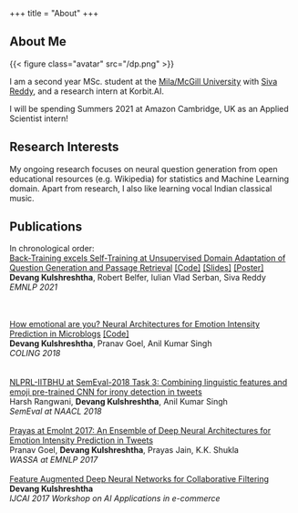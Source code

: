 +++
title = "About"
+++

## About Me

{{< figure class="avatar" src="/dp.png" >}}

I am a second year MSc. student at the [Mila/McGill University](https://mila.quebec/en/) with [Siva Reddy](https://sivareddy.in/), and a research intern at Korbit.AI.

I will be spending Summers 2021 at Amazon Cambridge, UK as an Applied Scientist intern!

## Research Interests

My ongoing research focuses on neural question generation from open educational resources (e.g. Wikipedia) for statistics and Machine Learning domain.
Apart from research, I also like learning vocal Indian classical music.

## Publications

In chronological order:
<br>
[Back-Training excels Self-Training at Unsupervised Domain Adaptation of Question Generation and Passage Retrieval](https://arxiv.org/abs/2104.08801) <a href="https://github.com/McGill-NLP/MLQuestions">[Code]</a> <a href="/slides-emnlp-back-training.pdf">[Slides]</a> <a href="/poster-emnlp-back-training.pdf">[Poster]</a> <br>
**Devang Kulshreshtha**, Robert Belfer, Iulian Vlad Serban, Siva Reddy<br>
*EMNLP 2021*<br>

<br><br>
[How emotional are you? Neural Architectures for Emotion Intensity Prediction in Microblogs](http:/www.aclweb.org/anthology/C18-1247/) <a href="https://github.com/Pranav-Goel/Neural_Emotion_Intensity_Prediction">[Code]</a> <br>
**Devang Kulshreshtha**, Pranav Goel, Anil Kumar Singh <br>
*COLING 2018*<br>
<br><br>
[NLPRL-IITBHU at SemEval-2018 Task 3: Combining linguistic features and emoji pre-trained CNN for irony detection in tweets](http:/www.aclweb.org/anthology/S18-1104/)<br>
Harsh Rangwani, **Devang Kulshreshtha**, Anil Kumar Singh<br>
*SemEval at NAACL 2018*
<br><br>
[Prayas at EmoInt 2017: An Ensemble of Deep Neural Architectures for Emotion Intensity Prediction in Tweets](http:/www.aclweb.org/anthology/W17-5207/)<br>
Pranav Goel, **Devang Kulshreshtha**, Prayas Jain, K.K. Shukla<br>
*WASSA at EMNLP 2017*
<br><br>
[Feature Augmented Deep Neural Networks for Collaborative Filtering](http:/github.com/geekydevu/my-research-papers/blob/master/ijcai_paper.pdf/)<br>
**Devang Kulshreshtha**<br>
*IJCAI 2017 Workshop on AI Applications in e-commerce*